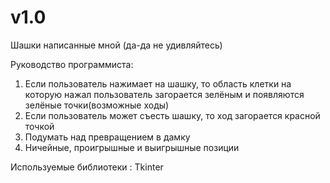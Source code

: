 # v1.0
Шашки написанные мной (да-да не удивляйтесь)

Руководство программиста:
1) Если пользователь нажимает на шашку, то область клетки на которую нажал пользователь загорается зелёным и появляются зелёные точки(возможные ходы)
2) Если пользователь может съесть шашку, то ход загорается красной точкой
3) Подумать над превращением в дамку
4) Ничейные, проигрышные и выигрышные позиции

Используемые библиотеки : Tkinter
